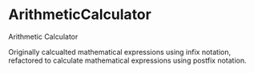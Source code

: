 # ArithmeticCalculator
Arithmetic Calculator

Originally calcualted mathematical expressions using infix notation, refactored to calculate mathematical expressions using postfix notation.
